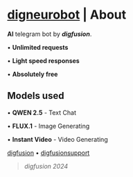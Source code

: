 # [digneurobot](https://t.me/digneurobot) | About

**AI** telegram bot by _**digfusion**_. 

• **Unlimited requests**

• **Light speed responses**

• **Absolutely free**

## Models used

• **QWEN 2.5** - Text Chat

• **FLUX.1** - Image Generating

• **Instant Video** - Video Generating

[digfusion](https://t.me/digfusionbot) • [digfusionsupport](https://t.me/digfusionsupport)

> _digfusion 2024_
